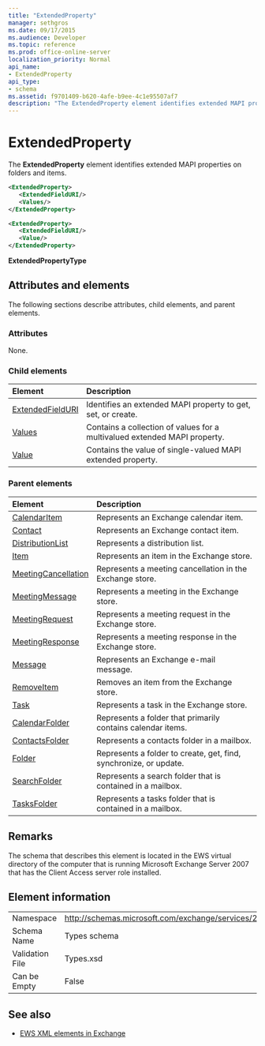 ```yaml
---
title: "ExtendedProperty"
manager: sethgros
ms.date: 09/17/2015
ms.audience: Developer
ms.topic: reference
ms.prod: office-online-server
localization_priority: Normal
api_name:
- ExtendedProperty
api_type:
- schema
ms.assetid: f9701409-b620-4afe-b9ee-4c1e95507af7
description: "The ExtendedProperty element identifies extended MAPI properties on folders and items."
---
```


# ExtendedProperty

The **ExtendedProperty** element identifies extended MAPI properties on folders and items. 
  
```xml
<ExtendedProperty>
   <ExtendedFieldURI/>
   <Values/>
</ExtendedProperty>
```

```xml
<ExtendedProperty>
   <ExtendedFieldURI/>
   <Value/>
</ExtendedProperty>
```

**ExtendedPropertyType**

## Attributes and elements

The following sections describe attributes, child elements, and parent elements.
  
### Attributes

None.
  
### Child elements

|**Element**|**Description**|
|:-----|:-----|
|[ExtendedFieldURI](extendedfielduri.md) <br/> |Identifies an extended MAPI property to get, set, or create.  <br/> |
|[Values](values.md) <br/> |Contains a collection of values for a multivalued extended MAPI property.  <br/> |
|[Value](value.md) <br/> |Contains the value of single-valued MAPI extended property.  <br/> |
   
### Parent elements

|**Element**|**Description**|
|:-----|:-----|
|[CalendarItem](calendaritem.md) <br/> |Represents an Exchange calendar item.  <br/> |
|[Contact](contact.md) <br/> |Represents an Exchange contact item.  <br/> |
|[DistributionList](distributionlist.md) <br/> |Represents a distribution list.  <br/> |
|[Item](item.md) <br/> |Represents an item in the Exchange store.  <br/> |
|[MeetingCancellation](meetingcancellation.md) <br/> |Represents a meeting cancellation in the Exchange store.  <br/> |
|[MeetingMessage](meetingmessage.md) <br/> |Represents a meeting in the Exchange store.  <br/> |
|[MeetingRequest](meetingrequest.md) <br/> |Represents a meeting request in the Exchange store.  <br/> |
|[MeetingResponse](meetingresponse.md) <br/> |Represents a meeting response in the Exchange store.  <br/> |
|[Message](message-ex15websvcsotherref.md) <br/> |Represents an Exchange e-mail message.  <br/> |
|[RemoveItem](removeitem.md) <br/> |Removes an item from the Exchange store.  <br/> |
|[Task](task.md) <br/> |Represents a task in the Exchange store.  <br/> |
|[CalendarFolder](calendarfolder.md) <br/> |Represents a folder that primarily contains calendar items.  <br/> |
|[ContactsFolder](contactsfolder.md) <br/> |Represents a contacts folder in a mailbox.  <br/> |
|[Folder](folder.md) <br/> |Represents a folder to create, get, find, synchronize, or update.  <br/> |
|[SearchFolder](searchfolder.md) <br/> |Represents a search folder that is contained in a mailbox.  <br/> |
|[TasksFolder](tasksfolder.md) <br/> |Represents a tasks folder that is contained in a mailbox.  <br/> |
   
## Remarks

The schema that describes this element is located in the EWS virtual directory of the computer that is running Microsoft Exchange Server 2007 that has the Client Access server role installed.
  
## Element information

|||
|:-----|:-----|
|Namespace  <br/> |http://schemas.microsoft.com/exchange/services/2006/types  <br/> |
|Schema Name  <br/> |Types schema  <br/> |
|Validation File  <br/> |Types.xsd  <br/> |
|Can be Empty  <br/> |False  <br/> |
   
## See also

- [EWS XML elements in Exchange](ews-xml-elements-in-exchange.md)

